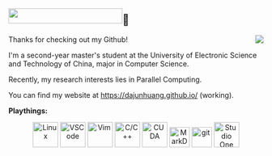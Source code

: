 ## <img width="225" height="30" src="https://glitch-art.vercel.app/api/simple?word=Hi,%20I'm%20Dajun%20Huang&font=VT323" />👋

<picture>
  <source
    srcset="https://github-readme-stats-one-bice.vercel.app/api?username=dajunHuang&show_icons=true&icon_color=0366d6&bg_color=ffffff&hide_title=true&hide_border=true&theme=github_dark&include_all_commits=true&count_private=true&role=OWNER,ORGANIZATION_MEMBER,COLLABORATOR&exclude_repo=ijkplayer,flv.js,DanmakuFlameMaster,ailab,MagicaSakura,boxing,overlord,gengine,discovery,GoogleTranslate,Weibo-Picture-Store"
    media="(prefers-color-scheme: dark)" />
  <source
    srcset="https://github-readme-stats-one-bice.vercel.app/api?username=dajunHuang&show_icons=true&icon_color=0366d6&bg_color=ffffff&hide_title=true&hide_border=true&include_all_commits=true&count_private=true&role=OWNER,ORGANIZATION_MEMBER,COLLABORATOR&exclude_repo=ijkplayer,flv.js,DanmakuFlameMaster,ailab,MagicaSakura,boxing,overlord,gengine,discovery,GoogleTranslate,Weibo-Picture-Store"
    media="(prefers-color-scheme: light), (prefers-color-scheme: no-preference)" />
  <img src="https://github-readme-stats-one-bice.vercel.app/api?username=dajunHuang&show_icons=true&icon_color=0366d6&bg_color=ffffff&hide_title=true&hide_border=true&include_all_commits=true&count_private=true&role=OWNER,ORGANIZATION_MEMBER,COLLABORATOR&exclude_repo=ijkplayer,flv.js,DanmakuFlameMaster,ailab,MagicaSakura,boxing,overlord,gengine,discovery,GoogleTranslate,Weibo-Picture-Store"
    align="right" />
</picture>

Thanks for checking out my Github! 

I'm a second-year master's student at the University of
Electronic Science and Technology of China, major in Computer Science.

Recently, my research interests lies in Parallel Computing.

You can find my website at https://dajunhuang.github.io/ (working).

**Playthings:**

<div align="center">
<img height="50" src="https://www.kernel.org/theme/images/logos/tux.png" alt="Linux" title="Linux">
<img height="50" src="https://code.visualstudio.com/assets/images/code-stable.png" alt="VSCode" title="VSCode">
<img height="50" src="https://www.vim.org/images/vimlogo.svg" alt="Vim" title="Vim">
<img height="50" src="https://isocpp.org/assets/images/cpp_logo.png" alt="C/C++" title="C/C++">
<img height="50" src="https://upload.wikimedia.org/wikipedia/en/thumb/b/b9/Nvidia_CUDA_Logo.jpg/330px-Nvidia_CUDA_Logo.jpg" alt="CUDA" title="CUDA">
<img height="40" src="https://upload.wikimedia.org/wikipedia/commons/thumb/4/48/Markdown-mark.svg/263px-Markdown-mark.svg.png" alt="MarkDown" title="MarkDown">
<img height="40" src="https://git-scm.com/images/logo@2x.png" alt="git" title="git">
<img height="50" src="https://upload.wikimedia.org/wikipedia/en/5/50/PreSonus_Studio_One_Logo.png" alt="Studio One" title="Studio One">
</div>

<!--
**dajunHuang/dajunHuang** is a ✨ _special_ ✨ repository because its `README.md` (this file) appears on your GitHub profile.

Here are some ideas to get you started:

- 🔭 I’m currently working on ...
- 🌱 I’m currently learning ...
- 👯 I’m looking to collaborate on ...
- 🤔 I’m looking for help with ...
- 💬 Ask me about ...
- 📫 How to reach me: ...
- 😄 Pronouns: ...
- ⚡ Fun fact: ...
-->
